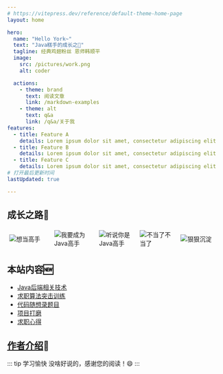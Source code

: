 ```yaml
---
# https://vitepress.dev/reference/default-theme-home-page
layout: home

hero:
  name: "Hello York~"
  text: "Java糕手的成长之🦌"
  tagline: 经典鸡翅粉丝 恩师韩顺平
  image:
    src: /pictures/work.png
    alt: coder

  actions:
    - theme: brand
      text: 阅读文章
      link: /markdown-examples
    - theme: alt
      text: q&a
      link: /q&a/关于我
features:
  - title: Feature A
    details: Lorem ipsum dolor sit amet, consectetur adipiscing elit
  - title: Feature B
    details: Lorem ipsum dolor sit amet, consectetur adipiscing elit
  - title: Feature C
    details: Lorem ipsum dolor sit amet, consectetur adipiscing elit
# 打开最后更新时间
lastUpdated: true

---
```


## 成长之路🚀

<div style="margin-top: 15px; padding: 5px; display: flex; align-items: center;">  
  <div style="display: flex; align-items: center; width: 20%; margin-right: 10px;">  
    <img src="/pictures/想当高手.jpg" alt="想当高手"/>  
  </div>  
  <div style="display: flex; align-items: center; width: 20%; margin-right: 10px;">  
    <img src="/pictures/我要成为Java高手.jpg" alt="我要成为Java高手"/>  
  </div>  
  <div style="display: flex; align-items: center; width: 18%; margin-right: 10px;">  
    <img src="/pictures/听说你是Java高手.jpg" alt="听说你是Java高手"/>  
  </div>  
  <div style="display: flex; align-items: center; width: 18%; margin-right: 10px;">  
    <img src="/pictures/不当了不当了.jpg" alt="不当了不当了"/>  
  </div>  
  <div style="display: flex; align-items: center; width: 20%;">  
    <img src="/pictures/狠狠沉淀.jpg" alt="狠狠沉淀" />  
  </div>  
</div>

## 本站内容🆕

* [Java后端相关技术]()
* [求职算法突击训练](/求职算法突击训练/)
* [代码随想录题目](/代码随想录算法/)
* [项目打磨]()
* [求职心得]()

## [作者介绍](/AboutAuthor)🌟

::: tip 学习愉快
没啥好说的，感谢您的阅读！😄
:::